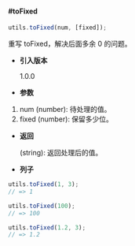 #### #toFixed

```javascript
utils.toFixed(num, [fixed]);
```

重写 toFixed，解决后面多余 0 的问题。

- **引入版本**

    1.0.0

- **参数**

1. num (number): 待处理的值。
2. fixed (number): 保留多少位。

- **返回**

    (string): 返回处理后的值。

- **列子**

```javascript
utils.toFixed(1, 3);
// => 1

utils.toFixed(100);
// => 100

utils.toFixed(1.2, 3);
// => 1.2
```
